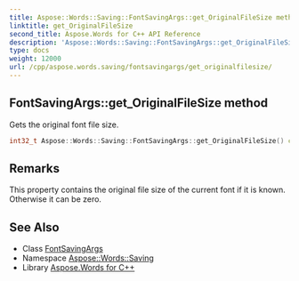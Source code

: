 ```yaml
---
title: Aspose::Words::Saving::FontSavingArgs::get_OriginalFileSize method
linktitle: get_OriginalFileSize
second_title: Aspose.Words for C++ API Reference
description: 'Aspose::Words::Saving::FontSavingArgs::get_OriginalFileSize method. Gets the original font file size in C++.'
type: docs
weight: 12000
url: /cpp/aspose.words.saving/fontsavingargs/get_originalfilesize/
---
```

## FontSavingArgs::get_OriginalFileSize method


Gets the original font file size.

```cpp
int32_t Aspose::Words::Saving::FontSavingArgs::get_OriginalFileSize() const
```

## Remarks


This property contains the original file size of the current font if it is known. Otherwise it can be zero.

## See Also

* Class [FontSavingArgs](../)
* Namespace [Aspose::Words::Saving](../../)
* Library [Aspose.Words for C++](../../../)
